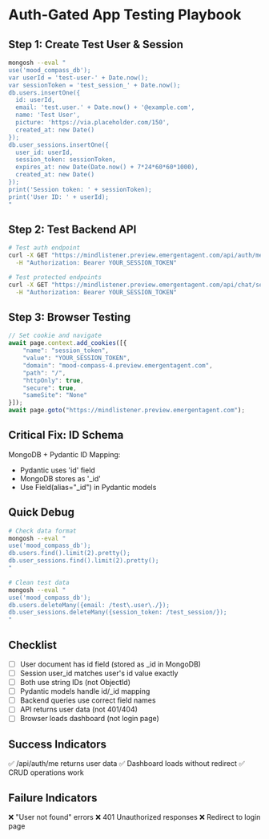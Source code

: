 # Auth-Gated App Testing Playbook

## Step 1: Create Test User & Session

```bash
mongosh --eval "
use('mood_compass_db');
var userId = 'test-user-' + Date.now();
var sessionToken = 'test_session_' + Date.now();
db.users.insertOne({
  id: userId,
  email: 'test.user.' + Date.now() + '@example.com',
  name: 'Test User',
  picture: 'https://via.placeholder.com/150',
  created_at: new Date()
});
db.user_sessions.insertOne({
  user_id: userId,
  session_token: sessionToken,
  expires_at: new Date(Date.now() + 7*24*60*60*1000),
  created_at: new Date()
});
print('Session token: ' + sessionToken);
print('User ID: ' + userId);
"
```

## Step 2: Test Backend API

```bash
# Test auth endpoint
curl -X GET "https://mindlistener.preview.emergentagent.com/api/auth/me" \
  -H "Authorization: Bearer YOUR_SESSION_TOKEN"

# Test protected endpoints
curl -X GET "https://mindlistener.preview.emergentagent.com/api/chat/session/start" \
  -H "Authorization: Bearer YOUR_SESSION_TOKEN"
```

## Step 3: Browser Testing

```javascript
// Set cookie and navigate
await page.context.add_cookies([{
    "name": "session_token",
    "value": "YOUR_SESSION_TOKEN",
    "domain": "mood-compass-4.preview.emergentagent.com",
    "path": "/",
    "httpOnly": true,
    "secure": true,
    "sameSite": "None"
}]);
await page.goto("https://mindlistener.preview.emergentagent.com");
```

## Critical Fix: ID Schema

MongoDB + Pydantic ID Mapping:
- Pydantic uses 'id' field
- MongoDB stores as '_id'
- Use Field(alias="_id") in Pydantic models

## Quick Debug

```bash
# Check data format
mongosh --eval "
use('mood_compass_db');
db.users.find().limit(2).pretty();
db.user_sessions.find().limit(2).pretty();
"

# Clean test data
mongosh --eval "
use('mood_compass_db');
db.users.deleteMany({email: /test\.user\./});
db.user_sessions.deleteMany({session_token: /test_session/});
"
```

## Checklist
- [ ] User document has id field (stored as _id in MongoDB)
- [ ] Session user_id matches user's id value exactly
- [ ] Both use string IDs (not ObjectId)
- [ ] Pydantic models handle id/_id mapping
- [ ] Backend queries use correct field names
- [ ] API returns user data (not 401/404)
- [ ] Browser loads dashboard (not login page)

## Success Indicators
✅ /api/auth/me returns user data
✅ Dashboard loads without redirect
✅ CRUD operations work

## Failure Indicators
❌ "User not found" errors
❌ 401 Unauthorized responses
❌ Redirect to login page
